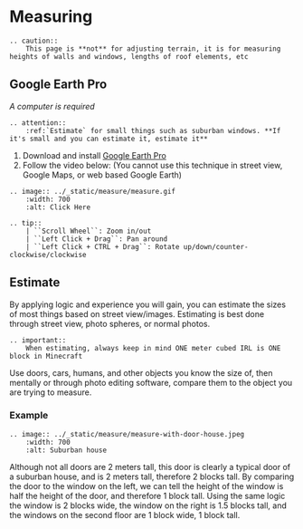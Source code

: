 # Measuring
```eval_rst
.. caution::
    This page is **not** for adjusting terrain, it is for measuring heights of walls and windows, lengths of roof elements, etc
```

## Google Earth Pro
*A computer is required*

```eval_rst
.. attention::
    :ref:`Estimate` for small things such as suburban windows. **If it's small and you can estimate it, estimate it**
```

1. Download and install [Google Earth Pro](https://www.google.com/earth/versions/#earth-pro)
2. Follow the video below: (You cannot use this technique in street view, Google Maps, or web based Google Earth)

```eval_rst
.. image:: ../_static/measure/measure.gif
    :width: 700
    :alt: Click Here

.. tip:: 
    | ``Scroll Wheel``: Zoom in/out
    | ``Left Click + Drag``: Pan around
    | ``Left Click + CTRL + Drag``: Rotate up/down/counter-clockwise/clockwise
```

## Estimate
By applying logic and experience you will gain, you can estimate the sizes of most things based on street view/images. Estimating is best done through street view, photo spheres, or normal photos.

```eval_rst
.. important:: 
    When estimating, always keep in mind ONE meter cubed IRL is ONE block in Minecraft
```

Use doors, cars, humans, and other objects you know the size of, then mentally or through photo editing software, compare them to the object you are trying to measure.

### Example
```eval_rst
.. image:: ../_static/measure/measure-with-door-house.jpeg
    :width: 700
    :alt: Suburban house
```

Although not all doors are 2 meters tall, this door is clearly a typical door of a suburban house, and is 2 meters tall, therefore 2 blocks tall. By comparing the door to the window on the left, we can tell the height of the window is half the height of the door, and therefore 1 block tall. Using the same logic the window is 2 blocks wide, the window on the right is 1.5 blocks tall, and the windows on the second floor are 1 block wide, 1 block tall.